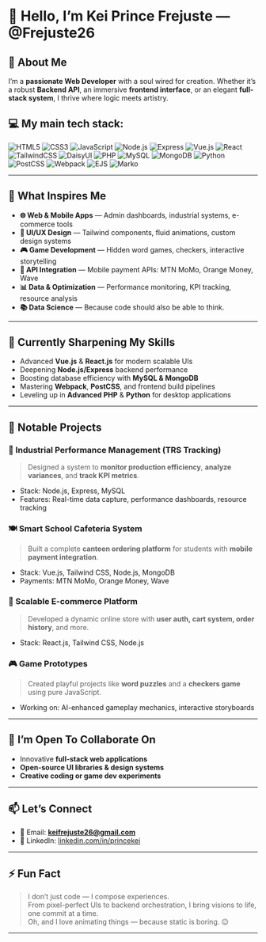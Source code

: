 # 👋 Hello, I’m Kei Prince Frejuste — @Frejuste26

## 🚀 About Me

I’m a **passionate Web Developer** with a soul wired for creation. Whether it’s a robust **Backend API**, an immersive **frontend interface**, or an elegant **full-stack system**, I thrive where logic meets artistry.

## 💻 My main tech stack:
![HTML5](https://img.shields.io/badge/HTML5-E34F26?style=for-the-badge&logo=html5&logoColor=white)
![CSS3](https://img.shields.io/badge/CSS3-1572B6?style=for-the-badge&logo=css3&logoColor=white)
![JavaScript](https://img.shields.io/badge/JavaScript-F7DF1E?style=for-the-badge&logo=javascript&logoColor=black)
![Node.js](https://img.shields.io/badge/Node.js-339933?style=for-the-badge&logo=nodedotjs&logoColor=white)
![Express](https://img.shields.io/badge/Express.js-000000?style=for-the-badge&logo=express&logoColor=white)
![Vue.js](https://img.shields.io/badge/Vue.js-35495E?style=for-the-badge&logo=vue.js&logoColor=4FC08D)
![React](https://img.shields.io/badge/React-20232A?style=for-the-badge&logo=react&logoColor=61DAFB)
![TailwindCSS](https://img.shields.io/badge/Tailwind_CSS-06B6D4?style=for-the-badge&logo=tailwind-css&logoColor=white)
![DaisyUI](https://img.shields.io/badge/DaisyUI-7E22CE?style=for-the-badge&logo=tailwind-css&logoColor=white)
![PHP](https://img.shields.io/badge/PHP-777BB4?style=for-the-badge&logo=php&logoColor=white)
![MySQL](https://img.shields.io/badge/MySQL-005C84?style=for-the-badge&logo=mysql&logoColor=white)
![MongoDB](https://img.shields.io/badge/MongoDB-4EA94B?style=for-the-badge&logo=mongodb&logoColor=white)
![Python](https://img.shields.io/badge/Python-3776AB?style=for-the-badge&logo=python&logoColor=white)
![PostCSS](https://img.shields.io/badge/PostCSS-DD3A0A?style=for-the-badge&logo=postcss&logoColor=white)
![Webpack](https://img.shields.io/badge/Webpack-8DD6F9?style=for-the-badge&logo=webpack&logoColor=black)
![EJS](https://img.shields.io/badge/EJS-3178C6?style=for-the-badge&logo=ejs&logoColor=white)
![Marko](https://img.shields.io/badge/Marko-0E83CD?style=for-the-badge&logo=marko&logoColor=white)

---

## 👀 What Inspires Me

- **🌐 Web & Mobile Apps** — Admin dashboards, industrial systems, e-commerce tools
- **🎨 UI/UX Design** — Tailwind components, fluid animations, custom design systems
- **🎮 Game Development** — Hidden word games, checkers, interactive storytelling
- **🔗 API Integration** — Mobile payment APIs: MTN MoMo, Orange Money, Wave
- **📊 Data & Optimization** — Performance monitoring, KPI tracking, resource analysis
- **📚 Data Science** — Because code should also be able to think.

---

## 🌱 Currently Sharpening My Skills

- Advanced **Vue.js** & **React.js** for modern scalable UIs
- Deepening **Node.js/Express** backend performance
- Boosting database efficiency with **MySQL & MongoDB**
- Mastering **Webpack**, **PostCSS**, and frontend build pipelines
- Leveling up in **Advanced PHP** & **Python** for desktop applications

---

## 💼 Notable Projects

### 🎯 Industrial Performance Management (TRS Tracking)
> Designed a system to **monitor production efficiency**, **analyze variances**, and **track KPI metrics**.
- Stack: Node.js, Express, MySQL
- Features: Real-time data capture, performance dashboards, resource tracking

### 🍽️ Smart School Cafeteria System
> Built a complete **canteen ordering platform** for students with **mobile payment integration**.
- Stack: Vue.js, Tailwind CSS, Node.js, MongoDB
- Payments: MTN MoMo, Orange Money, Wave

### 🛒 Scalable E-commerce Platform
> Developed a dynamic online store with **user auth, cart system, order history**, and more.
- Stack: React.js, Tailwind CSS, Node.js

### 🎮 Game Prototypes
> Created playful projects like **word puzzles** and a **checkers game** using pure JavaScript.
- Working on: AI-enhanced gameplay mechanics, interactive storyboards

---

## 🤝 I’m Open To Collaborate On

- Innovative **full-stack web applications**
- **Open-source UI libraries & design systems**
- **Creative coding or game dev experiments**

---

## 📫 Let’s Connect

- 📧 Email: **keifrejuste26@gmail.com**
- 💼 LinkedIn: [linkedin.com/in/princekei](https://www.linkedin.com/in/princekei)

---

## ⚡ Fun Fact

> I don’t just code — I compose experiences.  
From pixel-perfect UIs to backend orchestration, I bring visions to life, one commit at a time.  
Oh, and I love animating things — because static is boring. 😉

---
